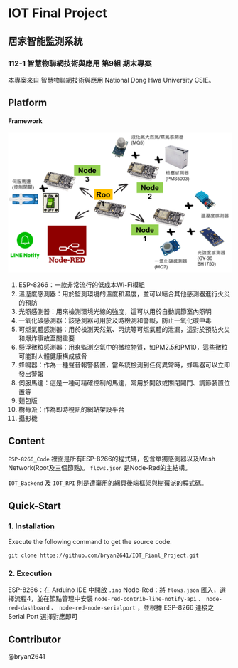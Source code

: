 # IOT Final Project

## 居家智能監測系統

### 112-1 智慧物聯網技術與應用 第9組 期末專案

本專案來自 智慧物聯網技術與應用 National Dong Hwa University CSIE。

## Platform

#### Framework

![image](https://github.com/bryan2641/IOT_Fianl_Project/blob/main/framework.png)

1.  ESP-8266：一款非常流行的低成本Wi-Fi模組
2.	溫溼度感測器：用於監測環境的溫度和濕度，並可以結合其他感測器進行火災的預防
3.	光照感測器：用來檢測環境光線的強度，這可以用於自動調節室內照明
4.	一氧化碳感測器：該感測器可用於及時檢測和警報，防止一氧化碳中毒
5.	可燃氣體感測器：用於檢測天然氣、丙烷等可燃氣體的泄漏，這對於預防火災和爆炸事故至關重要
6.	懸浮微粒感測器：用來監測空氣中的微粒物質，如PM2.5和PM10，這些微粒可能對人體健康構成威脅
7.	蜂鳴器：作為一種聲音報警裝置，當系統檢測到任何異常時，蜂鳴器可以立即發出警報
8.	伺服馬達：這是一種可精確控制的馬達，常用於開啟或關閉閥門、調節裝置位置等
9.	麵包版
10.	樹莓派：作為即時視訊的網站架設平台
11.	攝影機

## Content

`ESP-8266_Code` 裡面是所有ESP-8266的程式碼，包含單獨感測器以及Mesh Network(Root及三個節點)。
`flows.json` 是Node-Red的主結構。

`IOT_Backend` 及 `IOT_RPI` 則是遭棄用的網頁後端框架與樹莓派的程式碼。

## Quick-Start
### 1. Installation

Execute the following command to get the source code.

```shell
git clone https://github.com/bryan2641/IOT_Fianl_Project.git
```

### 2. Execution

ESP-8266：在 Arduino IDE 中開啟 `.ino` 
Node-Red：將 `flows.json` 匯入，選擇流程4，並在節點管理中安裝 `node-red-contrib-line-notify-api` 、 `node-red-dashboard` 、 `node-red-node-serialport` ，並根據 ESP-8266 連接之 Serial Port 選擇對應即可

## Contributor
@bryan2641
